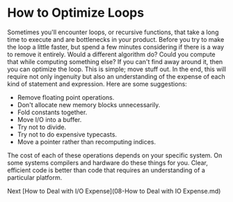 # How to Optimize Loops

Sometimes you'll encounter loops, or recursive functions, that take a long time to execute and are bottlenecks in your product. Before you try to make the loop a little faster, but spend a few minutes considering if there is a way to remove it entirely. Would a different algorithm do? Could you compute that while computing something else? If you can't find away around it, then you can optimize the loop. This is simple; move stuff out. In the end, this will require not only ingenuity but also an understanding of the expense of each kind of statement and expression. Here are some suggestions:

- Remove floating point operations.
- Don't allocate new memory blocks unnecessarily.
- Fold constants together.
- Move I/O into a buffer.
- Try not to divide.
- Try not to do expensive typecasts.
- Move a pointer rather than recomputing indices.

The cost of each of these operations depends on your specific system. On some systems compilers and hardware do these things for you. Clear, efficient code is better than code that requires an understanding of a particular platform.

Next [How to Deal with I/O Expense](08-How to Deal with IO Expense.md)